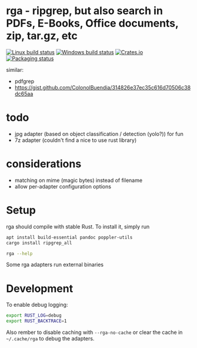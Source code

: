# rga - ripgrep, but also search in PDFs, E-Books, Office documents, zip, tar.gz, etc

[![Linux build status](https://travis-ci.org/phiresky/ripgrep_all.svg)](https://travis-ci.org/BurntSushi/ripgrep)
[![Windows build status](https://ci.appveyor.com/api/projects/status/github/BurntSushi/ripgrep?svg=true)](https://ci.appveyor.com/project/BurntSushi/ripgrep)
[![Crates.io](https://img.shields.io/crates/v/ripgrep.svg)](https://crates.io/crates/ripgrep)
[![Packaging status](https://repology.org/badge/tiny-repos/ripgrep.svg)](https://repology.org/project/ripgrep/badges)

similar:

- pdfgrep
- https://gist.github.com/ColonolBuendia/314826e37ec35c616d70506c38dc65aa

# todo

- jpg adapter (based on object classification / detection (yolo?)) for fun
- 7z adapter (couldn't find a nice to use rust library)

# considerations

- matching on mime (magic bytes) instead of filename
- allow per-adapter configuration options

# Setup

rga should compile with stable Rust. To install it, simply run

```bash
apt install build-essential pandoc poppler-utils
cargo install ripgrep_all

rga --help
```

Some rga adapters run external binaries

# Development

To enable debug logging:

```bash
export RUST_LOG=debug
export RUST_BACKTRACE=1
```

Also rember to disable caching with `--rga-no-cache` or clear the cache in `~/.cache/rga` to debug the adapters.
